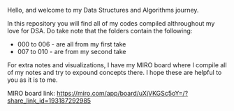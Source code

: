 Hello, and welcome to my Data Structures and Algorithms journey.

In this repository you will find all of my codes compiled althroughout my love for DSA. Do take note that the folders contain the following:
- 000 to 006 - are all from my first take
- 007 to 010 - are from my second take

For extra notes and visualizations, I have my MIRO board where I compile all of my notes and try to expound concepts there. I hope these are helpful to you as it is to me.

MIRO board link: https://miro.com/app/board/uXjVKGSc5oY=/?share_link_id=193187292985
